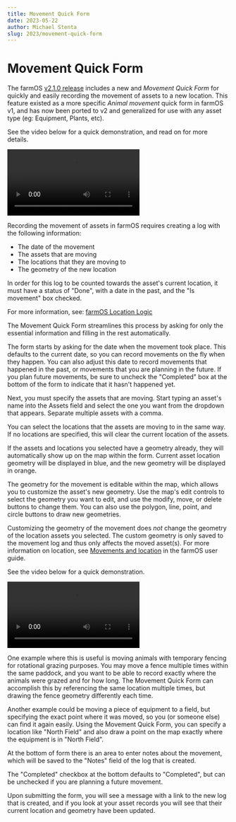 ```yaml
---
title: Movement Quick Form
date: 2023-05-22
author: Michael Stenta
slug: 2023/movement-quick-form
---
```


# Movement Quick Form

The farmOS [v2.1.0 release](https://github.com/farmOS/farmOS/releases/tag/2.1.0)
includes a new and *Movement Quick Form* for quickly and easily recording the
movement of assets to a new location. This feature existed as a more specific
*Animal movement* quick form in farmOS v1, and has now been ported to v2 and
generalized for use with any asset type (eg: Equipment, Plants, etc).

See the video below for a quick demonstration, and read on for more details.

<video controls>
  <source src="./movement.mp4" type="video/mp4">
</video>

Recording the movement of assets in farmOS requires creating a log with the
following information:

- The date of the movement
- The assets that are moving
- The locations that they are moving to
- The geometry of the new location

In order for this log to be counted towards the asset's current location, it
must have a status of "Done", with a date in the past, and the "Is movement" box
checked.

For more information, see:
[farmOS Location Logic](https://farmOS.org/model/logic/location)

The Movement Quick Form streamlines this process by asking for only the
essential information and filling in the rest automatically.

The form starts by asking for the date when the movement took place. This
defaults to the current date, so you can record movements on the fly when they
happen. You can also adjust this date to record movements that happened in the
past, or movements that you are planning in the future. If you plan future
movements, be sure to uncheck the "Completed" box at the bottom of the form to
indicate that it hasn't happened yet.

Next, you must specify the assets that are moving. Start typing an asset's name
into the Assets field and select the one you want from the dropdown that
appears. Separate multiple assets with a comma.

You can select the locations that the assets are moving to in the same way. If
no locations are specified, this will clear the current location of the assets.

If the assets and locations you selected have a geometry already, they will
automatically show up on the map within the form. Current asset location
geometry will be displayed in blue, and the new geometry will be displayed in
orange.

The geometry for the movement is editable within the map, which allows you to
customize the asset's new geometry. Use the map's edit controls to select the
geometry you want to edit, and use the modify, move, or delete buttons to change
them. You can also use the polygon, line, point, and circle buttons to draw new
geometries.

Customizing the geometry of the movement does *not* change the geometry of the
location assets you selected. The custom geometry is only saved to the movement
log and thus only affects the moved asset(s). For more information on location,
see [Movements and location](https://farmos.org/guide/location/) in the farmOS
user guide.

See the video below for a quick demonstration.

<video controls>
  <source src="./geometry.mp4" type="video/mp4">
</video>

One example where this is useful is moving animals with temporary fencing for
rotational grazing purposes. You may move a fence multiple times within the same
paddock, and you want to be able to record exactly where the animals were grazed
and for how long. The Movement Quick Form can accomplish this by referencing the
same location multiple times, but drawing the fence geometry differently each
time.

Another example could be moving a piece of equipment to a field, but specifying
the exact point where it was moved, so you (or someone else) can find it again
easily. Using the Movement Quick Form, you can specify a location like "North
Field" and also draw a point on the map exactly where the equipment is in "North
Field".

At the bottom of form there is an area to enter notes about the movement, which
will be saved to the "Notes" field of the log that is created.

The "Completed" checkbox at the bottom defaults to "Completed", but can be
unchecked if you are planning a future movement.

Upon submitting the form, you will see a message with a link to the new log that
is created, and if you look at your asset records you will see that their
current location and geometry have been updated.
